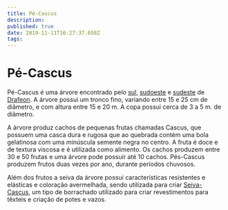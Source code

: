 ```yaml
---
title: Pé-Cascus
description: 
published: true
date: 2019-11-11T16:27:37.658Z
tags: 
---
```


<!-- SUBTITLE: Visão geral sobre Pé-Cascus -->

# Pé-Cascus
Pé-Cascus é uma árvore encontrado pelo [sul](http://localhost/lugares/plano-material/drafeon/sul-de-drafeon#sul-de-drafeon), [sudoeste](http://localhost/lugares/plano-material/drafeon/sudoeste-de-drafeon#sudoeste-de-drafeon) e [sudeste](http://localhost/lugares/plano-material/drafeon/sudeste-de-drafeon#sudeste-de-drafeon) de [Drafeon](http://localhost/lugares/plano-material/drafeon#drafeon). A árvore possui um tronco fino, variando entre 15 e 25 cm de diâmetro, e com altura entre 15 e 20 m. A copa possui cerca de 3 a 5 m. de diâmetro. 

A árvore produz cachos de pequenas frutas chamadas Cascus, que possuem uma casca dura e rugosa que ao quebrada contém uma bola gelatinosa com uma minúscula semente negra no centro. A fruta é doce e de textura viscosa e é utilizada como alimento. Os cachos produzem entre 30 e 50 frutas e uma árvore pode possuir até 10 cachos. Pés-Cascus produzem frutos duas vezes por ano, durante períodos chuvosos. 

Além dos frutos a seiva da árvore possui características resistentes e elásticas e coloração avermelhada, sendo utilizada para criar [Seiva-Cascus](http://localhost/itens/seiva-cascus#seiva-cascus), um tipo de borrachado utilizado para criar revestimentos para têxteis e criação de potes e vazos.

